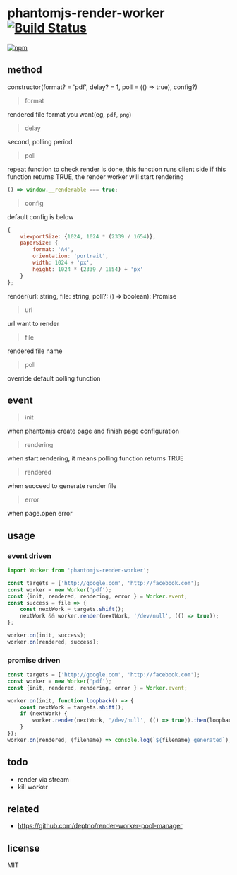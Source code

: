 # phantomjs-render-worker [![Build Status](https://travis-ci.org/deptno/phantomjs-render-worker.svg?branch=master)](https://travis-ci.org/deptno/phantomjs-render-worker)
[![npm](https://img.shields.io/npm/dt/phantomjs-render-worker.svg?style=for-the-badge)](https://www.npmjs.com/package/phantomjs-render-worker)

## method

constructor(format? = 'pdf', delay? = 1, poll = (() => true), config?)

> format

rendered file format you want(eg, `pdf`, `png`)

> delay

second, polling period

> poll

repeat function to check render is done,
this function runs client side
if this function returns TRUE, the render worker will start rendering

```js
() => window.__renderable === true;
```

>  config

default config is below

```js
{
    viewportSize: {1024, 1024 * (2339 / 1654)},
    paperSize: {
        format: 'A4',
        orientation: 'portrait',
        width: 1024 + 'px',
        height: 1024 * (2339 / 1654) + 'px'
    }
};
```

render(url: string, file: string, poll?: () => boolean): Promise

> url

url want to render

> file

rendered file name

> poll

override default polling function

## event

> init

when phantomjs create page and finish page configuration

> rendering

when start rendering, it means polling function returns TRUE

> rendered

when succeed to generate render file

> error

when page.open error

## usage

### event driven

```js
import Worker from 'phantomjs-render-worker';

const targets = ['http://google.com', 'http://facebook.com'];
const worker = new Worker('pdf');
const {init, rendered, rendering, error } = Worker.event;
const success = file => {
    const nextWork = targets.shift();
    nextWork && worker.render(nextWork, '/dev/null', (() => true));
};

worker.on(init, success);
worker.on(rendered, success);
```

### promise driven

```js
const targets = ['http://google.com', 'http://facebook.com'];
const worker = new Worker('pdf');
const {init, rendered, rendering, error } = Worker.event;

worker.on(init, function loopback() => {
    const nextWork = targets.shift();
    if (nextWork) {
        worker.render(nextWork, '/dev/null', (() => true)).then(loopback);
    }
});
worker.on(rendered, (filename) => console.log(`${filename} generated`);
```

## todo

* render via stream
* kill worker

## related

- https://github.com/deptno/render-worker-pool-manager

## license

MIT
